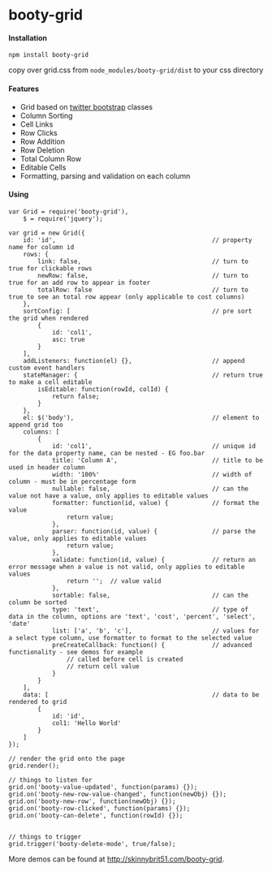 booty-grid
==========

#### Installation

````npm install booty-grid````

copy over grid.css from ````node_modules/booty-grid/dist```` to your css directory

#### Features

* Grid based on [twitter bootstrap](http://getbootstrap.com/) classes
* Column Sorting
* Cell Links
* Row Clicks
* Row Addition
* Row Deletion
* Total Column Row
* Editable Cells
* Formatting, parsing and validation on each column

#### Using

````
var Grid = require('booty-grid'),
    $ = require('jquery');

var grid = new Grid({
    id: 'id',                                           // property name for column id
    rows: {
        link: false,                                    // turn to true for clickable rows
        newRow: false,                                  // turn to true for an add row to appear in footer
        totalRow: false                                 // turn to true to see an total row appear (only applicable to cost columns)
    },
    sortConfig: [                                       // pre sort the grid when rendered
        {
            id: 'col1',
            asc: true
        }
    ],
    addListeners: function(el) {},                      // append custom event handlers
    stateManager: {                                     // return true to make a cell editable
        isEditable: function(rowId, colId) {
            return false;
        }
    },
    el: $('body'),                                      // element to append grid too
    columns: [
        {
            id: 'col1',                                 // unique id for the data property name, can be nested - EG foo.bar
            title: 'Column A',                          // title to be used in header column 
            width: '100%'                               // width of column - must be in percentage form
            nullable: false,                            // can the value not have a value, only applies to editable values
            formatter: function(id, value) {            // format the value
                return value;
            },            
            parser: function(id, value) {               // parse the value, only applies to editable values
                return value;
            },
            validate: function(id, value) {             // return an error message when a value is not valid, only applies to editable values
                return '';  // value valid
            },
            sortable: false,                            // can the column be sorted
            type: 'text',                               // type of data in the column, options are 'text', 'cost', 'percent', 'select', 'date'
            list: ['a', 'b', 'c'],                      // values for a select type column, use formatter to format to the selected value
            preCreateCallback: function() {             // advanced functionality - see demos for example
                // called before cell is created
                // return cell value
            }
        }
    ],
    data: [                                             // data to be rendered to grid
        {
            id: 'id',
            col1: 'Hello World'
        }
    ]
});

// render the grid onto the page
grid.render();      

// things to listen for
grid.on('booty-value-updated', function(params) {});
grid.on('booty-new-row-value-changed', function(newObj) {});
grid.on('booty-new-row', function(newObj) {});
grid.on('booty-row-clicked', function(params) {});
grid.on('booty-can-delete', function(rowId) {});


// things to trigger
grid.trigger('booty-delete-mode', true/false);

````

More demos can be found at http://skinnybrit51.com/booty-grid.
